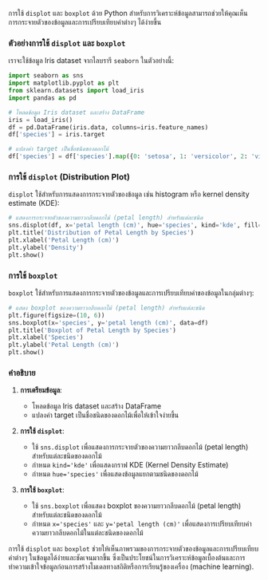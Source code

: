 การใช้ `displot` และ `boxplot` ด้วย Python สำหรับการวิเคราะห์ข้อมูลสามารถช่วยให้คุณเห็นการกระจายตัวของข้อมูลและการเปรียบเทียบค่าต่างๆ ได้ง่ายขึ้น

### ตัวอย่างการใช้ `displot` และ `boxplot`

เราจะใช้ข้อมูล Iris dataset จากไลบรารี `seaborn` ในตัวอย่างนี้:

```python
import seaborn as sns
import matplotlib.pyplot as plt
from sklearn.datasets import load_iris
import pandas as pd

# โหลดข้อมูล Iris dataset และสร้าง DataFrame
iris = load_iris()
df = pd.DataFrame(iris.data, columns=iris.feature_names)
df['species'] = iris.target

# แปลงค่า target เป็นชื่อชนิดของดอกไม้
df['species'] = df['species'].map({0: 'setosa', 1: 'versicolor', 2: 'virginica'})
```

### การใช้ `displot` (Distribution Plot)

`displot` ใช้สำหรับการแสดงการกระจายตัวของข้อมูล เช่น histogram หรือ kernel density estimate (KDE):

```python
# แสดงการกระจายตัวของความยาวกลีบดอกไม้ (petal length) สำหรับแต่ละชนิด
sns.displot(df, x='petal length (cm)', hue='species', kind='kde', fill=True)
plt.title('Distribution of Petal Length by Species')
plt.xlabel('Petal Length (cm)')
plt.ylabel('Density')
plt.show()
```

### การใช้ `boxplot`

`boxplot` ใช้สำหรับการแสดงการกระจายตัวของข้อมูลและการเปรียบเทียบค่าของข้อมูลในกลุ่มต่างๆ:

```python
# แสดง boxplot ของความยาวกลีบดอกไม้ (petal length) สำหรับแต่ละชนิด
plt.figure(figsize=(10, 6))
sns.boxplot(x='species', y='petal length (cm)', data=df)
plt.title('Boxplot of Petal Length by Species')
plt.xlabel('Species')
plt.ylabel('Petal Length (cm)')
plt.show()
```

### คำอธิบาย

1. **การเตรียมข้อมูล**:
   - โหลดข้อมูล Iris dataset และสร้าง DataFrame
   - แปลงค่า target เป็นชื่อชนิดของดอกไม้เพื่อให้เข้าใจง่ายขึ้น

2. **การใช้ `displot`**:
   - ใช้ `sns.displot` เพื่อแสดงการกระจายตัวของความยาวกลีบดอกไม้ (petal length) สำหรับแต่ละชนิดของดอกไม้
   - กำหนด `kind='kde'` เพื่อแสดงกราฟ KDE (Kernel Density Estimate)
   - กำหนด `hue='species'` เพื่อแสดงข้อมูลแยกตามชนิดของดอกไม้

3. **การใช้ `boxplot`**:
   - ใช้ `sns.boxplot` เพื่อแสดง boxplot ของความยาวกลีบดอกไม้ (petal length) สำหรับแต่ละชนิดของดอกไม้
   - กำหนด `x='species'` และ `y='petal length (cm)'` เพื่อแสดงการเปรียบเทียบค่าความยาวกลีบดอกไม้ในแต่ละชนิดของดอกไม้

การใช้ `displot` และ `boxplot` ช่วยให้เห็นภาพรวมของการกระจายตัวของข้อมูลและการเปรียบเทียบค่าต่างๆ ในข้อมูลได้ง่ายและชัดเจนมากขึ้น ซึ่งเป็นประโยชน์ในการวิเคราะห์ข้อมูลเบื้องต้นและการทำความเข้าใจข้อมูลก่อนการสร้างโมเดลทางสถิติหรือการเรียนรู้ของเครื่อง (machine learning).